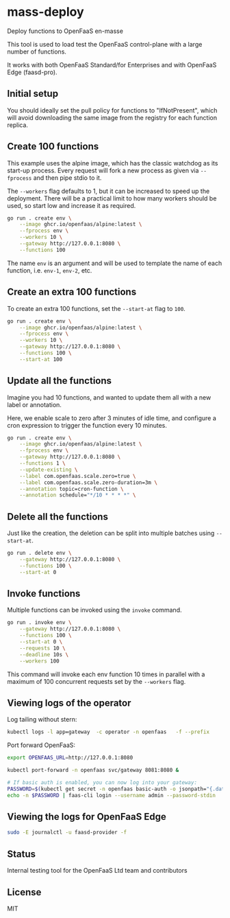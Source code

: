 # mass-deploy

Deploy functions to OpenFaaS en-masse

This tool is used to load test the OpenFaaS control-plane with a large number of functions.

It works with both OpenFaaS Standard/for Enterprises and with OpenFaaS Edge (faasd-pro).

## Initial setup

You should ideally set the pull policy for functions to "IfNotPresent", which will avoid downloading the same image from the registry for each function replica.

## Create 100 functions

This example uses the alpine image, which has the classic watchdog as its start-up process. Every request will fork a new process as given via `--fprocess` and then pipe stdio to it.

The `--workers` flag defaults to 1, but it can be increased to speed up the deployment. There will be a practical limit to how many workers should be used, so start low and increase it as required.

```bash
go run . create env \
    --image ghcr.io/openfaas/alpine:latest \
    --fprocess env \
    --workers 10 \
    --gateway http://127.0.0.1:8080 \
    --functions 100
```

The name `env` is an argument and will be used to template the name of each function, i.e. `env-1`, `env-2`, etc.

## Create an extra 100 functions

To create an extra 100 functions, set the `--start-at` flag to `100`.

```bash
go run . create env \
    --image ghcr.io/openfaas/alpine:latest \
    --fprocess env \
    --workers 10 \
    --gateway http://127.0.0.1:8080 \
    --functions 100 \
    --start-at 100
```

## Update all the functions

Imagine you had 10 functions, and wanted to update them all with a new label or annotation.

Here, we enable scale to zero after 3 minutes of idle time, and configure a cron expression to trigger the function every 10 minutes.

```bash
go run . create env \
    --image ghcr.io/openfaas/alpine:latest \
    --fprocess env \
    --gateway http://127.0.0.1:8080 \
    --functions 1 \
    --update-existing \
    --label com.openfaas.scale.zero=true \
    --label com.openfaas.scale.zero-duration=3m \
    --annotation topic=cron-function \
    --annotation schedule="*/10 * * * *" \
```

## Delete all the functions

Just like the creation, the deletion can be split into multiple batches using `--start-at`.

```bash
go run . delete env \
    --gateway http://127.0.0.1:8080 \
    --functions 100 \
    --start-at 0
```

## Invoke functions

Multiple functions can be invoked using the `invoke` command.

```bash
go run . invoke env \
    --gateway http://127.0.0.1:8080 \
    --functions 100 \
    --start-at 0 \
    --requests 10 \
    --deadline 10s \
    --workers 100
```

This command will invoke each env function 10 times in parallel with a maximum of 100 concurrent requests set by the `--workers` flag.

## Viewing logs of the operator

Log tailing without stern:

```sh
kubectl logs -l app=gateway  -c operator -n openfaas   -f --prefix
```

Port forward OpenFaaS:

```bash
export OPENFAAS_URL=http://127.0.0.1:8080

kubectl port-forward -n openfaas svc/gateway 8081:8080 &

# If basic auth is enabled, you can now log into your gateway:
PASSWORD=$(kubectl get secret -n openfaas basic-auth -o jsonpath="{.data.basic-auth-password}" | base64 --decode; echo)
echo -n $PASSWORD | faas-cli login --username admin --password-stdin
```

## Viewing the logs for OpenFaaS Edge

```bash
sudo -E journalctl -u faasd-provider -f
```

## Status

Internal testing tool for the OpenFaaS Ltd team and contributors

## License

MIT
